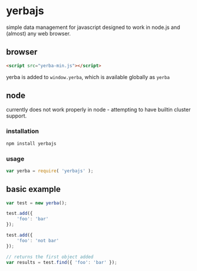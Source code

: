 # yerbajs
simple data management for javascript designed to work in node.js and (almost) any web browser.

## browser
```html
<script src="yerba-min.js"></script>
```
yerba is added to `window.yerba`, which is available globally as `yerba`

## node
currently does not work properly in node - attempting to have builtin cluster support.

### installation
```javascript
npm install yerbajs
```

### usage
```javascript
var yerba = require( 'yerbajs' );
```

## basic example
```javascript
var test = new yerba();

test.add({
	'foo': 'bar'
});

test.add({
	'foo': 'not bar'
});

// returns the first object added
var results = test.find({ 'foo': 'bar' });
```
